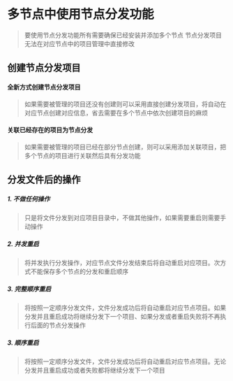 # 多节点中使用节点分发功能

> 要使用节点分发功能所有需要确保已经安装并添加多个节点
> 节点分发项目无法在对应节点中的项目管理中直接修改

## 创建节点分发项目

#### 全新方式创建节点分发项目

> 如果需要被管理的项目还没有创建则可以采用直接创建分发项目，将自动在对应节点创建对应信息，省去需要在多个节点中依次创建项目的麻烦

#### 关联已经存在的项目为节点分发

> 如果需要被管理的项目已经在部分节点创建，则可以采用添加关联项目，把多个节点的项目进行关联然后具有分发功能

## 分发文件后的操作

#####  1. 不做任何操作

> 只是将文件分发到对应项目目录中，不做其他操作，如果需要重启则需要手动操作

##### 2. 并发重启

> 将并发执行分发操作，对应节点文件分发结束后将自动重启对应项目。次方式不能保存多个节点的分发和重启顺序

##### 3. 完整顺序重启

> 将按照一定顺序分发文件，文件分发成功后将自动重启对应节点项目。如果分发并且重启成功将继续分发下一个项目、如果分发或者重启失败将不再执行后面的节点分发操作
   
##### 3. 顺序重启

> 将按照一定顺序分发文件，文件分发成功后将自动重启对应节点项目。无论分发并且重启成功或者失败都将继续分发下一个项目
   